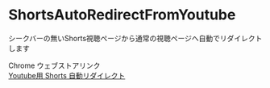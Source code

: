 # ShortsAutoRedirectFromYoutube
シークバーの無いShorts視聴ページから通常の視聴ページへ自動でリダイレクトします  

Chrome ウェブストアリンク  
[Youtube用 Shorts 自動リダイレクト](https://chrome.google.com/webstore/detail/ilcgbaeakaigcjminonlbconenjkbkgf)
